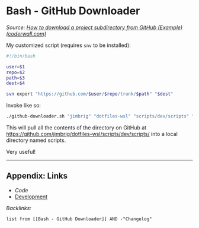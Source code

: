 # Bash - GitHub Downloader

*Source: [How to download a project subdirectory from GitHub (Example) (coderwall.com)](https://coderwall.com/p/o2fasg/how-to-download-a-project-subdirectory-from-github)*

My customized script (requires `snv` to be installed):

````bash
#!/bin/bash

user=$1
repo=$2
path=$3
dest=$4

svn export "https://github.com/$user/$repo/trunk/$path" "$dest"
````

Invoke like so:

````bash
./github-downloader.sh "jimbrig" "dotfiles-wsl" "scripts/dev/scripts" "scripts" 
````

This will pull all the contents of the directory on GitHub at <https://github.com/jimbrig/dotfiles-wsl/scripts/dev/scripts/> into a local directory named scripts. 

Very useful!

---

## Appendix: Links

* *Code*
* [Development](../../../MOCs/Development.md)

*Backlinks:*

````dataview
list from [[Bash - GitHub Downloader]] AND -"Changelog"
````
